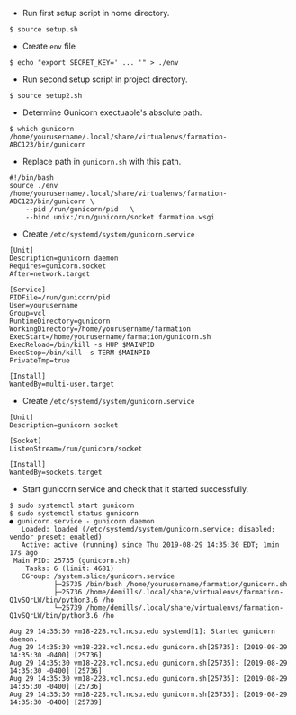 * Run first setup script in home directory.
```
$ source setup.sh
```

* Create ```env``` file
```
$ echo "export SECRET_KEY=' ... '" > ./env
```

* Run second setup script in project directory.
``` 
$ source setup2.sh
```

* Determine Gunicorn exectuable's absolute path. 
```
$ which gunicorn
/home/yourusername/.local/share/virtualenvs/farmation-ABC123/bin/gunicorn
```

* Replace path in ```gunicorn.sh``` with this path.
```
#!/bin/bash
source ./env
/home/yourusername/.local/share/virtualenvs/farmation-ABC123/bin/gunicorn \
    --pid /run/gunicorn/pid   \
    --bind unix:/run/gunicorn/socket farmation.wsgi
```

* Create ```/etc/systemd/system/gunicorn.service```
```
[Unit]
Description=gunicorn daemon
Requires=gunicorn.socket
After=network.target

[Service]
PIDFile=/run/gunicorn/pid
User=yourusername
Group=vcl
RuntimeDirectory=gunicorn
WorkingDirectory=/home/yourusername/farmation
ExecStart=/home/yourusername/farmation/gunicorn.sh
ExecReload=/bin/kill -s HUP $MAINPID
ExecStop=/bin/kill -s TERM $MAINPID
PrivateTmp=true

[Install]
WantedBy=multi-user.target
```

* Create ```/etc/systemd/system/gunicorn.service```
```
[Unit]
Description=gunicorn socket

[Socket]
ListenStream=/run/gunicorn/socket

[Install]
WantedBy=sockets.target
```

* Start gunicorn service and check that it started successfully.
```
$ sudo systemctl start gunicorn
$ sudo systemctl status gunicorn
● gunicorn.service - gunicorn daemon
   Loaded: loaded (/etc/systemd/system/gunicorn.service; disabled; vendor preset: enabled)
   Active: active (running) since Thu 2019-08-29 14:35:30 EDT; 1min 17s ago
 Main PID: 25735 (gunicorn.sh)
    Tasks: 6 (limit: 4681)
   CGroup: /system.slice/gunicorn.service
           ├─25735 /bin/bash /home/yourusername/farmation/gunicorn.sh
           ├─25736 /home/demills/.local/share/virtualenvs/farmation-Q1vSQrLW/bin/python3.6 /ho
           └─25739 /home/demills/.local/share/virtualenvs/farmation-Q1vSQrLW/bin/python3.6 /ho

Aug 29 14:35:30 vm18-228.vcl.ncsu.edu systemd[1]: Started gunicorn daemon.
Aug 29 14:35:30 vm18-228.vcl.ncsu.edu gunicorn.sh[25735]: [2019-08-29 14:35:30 -0400] [25736] 
Aug 29 14:35:30 vm18-228.vcl.ncsu.edu gunicorn.sh[25735]: [2019-08-29 14:35:30 -0400] [25736] 
Aug 29 14:35:30 vm18-228.vcl.ncsu.edu gunicorn.sh[25735]: [2019-08-29 14:35:30 -0400] [25736] 
Aug 29 14:35:30 vm18-228.vcl.ncsu.edu gunicorn.sh[25735]: [2019-08-29 14:35:30 -0400] [25739] 

```
